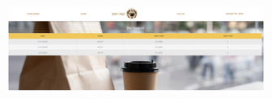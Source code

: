 ![All the Orders Client](https://github.com/YaelMaximov/Coffee-shop/blob/main/project%20screenshots/all-the-orders-client.png)

